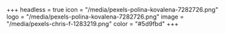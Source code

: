+++
headless = true
icon = "/media/pexels-polina-kovalena-7282726.png"
logo = "/media/pexels-polina-kovalena-7282726.png"
image = "/media/pexels-chris-f-1283219.png"
color = "#5d9fbd"
+++
